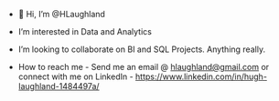- 👋 Hi, I’m @HLaughland
- I’m interested in Data and Analytics

- I’m looking to collaborate on BI and SQL Projects. Anything really.
- How to reach me - Send me an email @ hlaughland@gmail.com or connect with me on LinkedIn - https://www.linkedin.com/in/hugh-laughland-1484497a/

<!---
HLaughland/HLaughland is a ✨ special ✨ repository because its `README.md` (this file) appears on your GitHub profile.
You can click the Preview link to take a look at your changes.
--->
